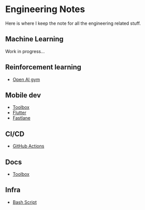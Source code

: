 # Engineering Notes

Here is where I keep the note for all the engineering related stuff.

## Machine Learning

Work in progress...

## Reinforcement learning

- [Open AI gym](./rl/gym)

## Mobile dev

- [Toolbox](./mobile/toolbox)
- [Flutter](./mobile/flutter)
- [Fastlane](./automation/fastlane)

## CI/CD

- [GitHub Actions](./ci/actions)

## Docs

- [Toolbox](./docs/toolbox)

## Infra

- [Bash Script](./infra/bash)
